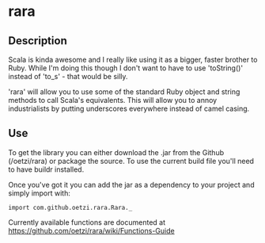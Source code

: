 # rara

## Description

Scala is kinda awesome and I really like using it as a bigger, faster brother to Ruby. While I'm doing this though I don't
want to have to use 'toString()' instead of 'to_s' - that would be silly. 

'rara' will allow you to use some of the standard Ruby object and string methods to call Scala's equivalents. This will allow you to annoy industrialists by putting underscores everywhere instead of camel casing.

## Use

To get the library you can either download the .jar from the Github (/oetzi/rara) or package the source. To use the current build
file you'll need to have buildr installed.

Once you've got it you can add the jar as a dependency to your project and simply import with:

    import com.github.oetzi.rara.Rara._
    
Currently available functions are documented at https://github.com/oetzi/rara/wiki/Functions-Guide